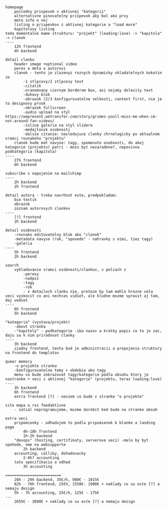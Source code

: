 	homepage 
		posledny prispevok v aktivnej "kategorii" 
		alternativne pinovatelny prispevok aby bol ako prvy
		meta info o nej
		listing n prispevkov z aktivnej kategorie a "load more" 
		kapitolovy listing
	teda momentalne mame strukturu: "projekt" (loading:love) -> "kapitola" -> clanok
	----
		12h frontend
		4h backend 
	
	detail clanku
		header image +optional video
		perex a meta o autorovi
		clanok - tento je zlozenyz roznych dynamicky vkladatelnych kokotin ze
			-1 stlpcovy/2 stlpcovy text
			-citatik
			-oranomvany ciernym borderom box, asi nejaky dolezity text
			-duhovy blok
			-obrazok (2/3 konfigurovatelne velkosti, content first, nie je to designovy prvok
			-obrazok fullscreen
			-audio upload na styl https://wepresent.wetransfer.com/story/grimes-youll-miss-me-when-im-not-around-fan-videos/
			-inline galeria na styl slidera
			-medajlonik osobnosti
			-dalsie citanie: nasledujuce clanky chrnologicky po aktualnom vramci rovnakeho "projektu"
		clanok bude mat navyse: tagy, spomenute osobnosti, do akej kategorie (projektu) patri - mozu byt nezaradene?, nepovinna podkategoria (kapitola)
	----
		27h frontend
		6h backend
		
	subscribe s napojenim na mailchimp
	----
		2h backend
		2h frontend

	detail autora - treba navrhnut este, predpokladam:
		bio textik 
		obrazok
		zoznam autorovych clankov
	----
		[?] frontend
		2h backend 
	
	detail osobnosti
		-rovnako editovatelny blok ako "clanok"
		-metadata navyse (rok, "spovede" - nahravky s nimi, tiez tagy)
		-galeria
	----
		5h frontend
		2h backend 
	
	search
		vyhladavanie vramci osobnosti/clankov, v poliach z
			-perexy
			-nadpis
			-tagy
			-rok
			- v detailoch clanku nie, pretoze by tam mohlo hrozne vela veci vyskocit co ani nechces vidiet, ale kludne mozme spravit aj tam, daj vediet
	----
		6h frontend
		5h backend
	  
	"kategoria" (vystava/projekt)
		-about stranka
		-"kapitoly" - podkategorie -iba nazov a kratky popis co to je zac, daju sa k nim priradovat clanky
	----
		3h backend
		ziadny frontend, tento bod je administracii a prepojenia struktury na frontend do templatov 

	queer memory
		-o projekte stranka
		-konfigurovatelne temy + obdobia ako tagy
		menu co bude zobrazovat tagy/kategorie podla obsahu ktory je nastranke + veci z aktivnej "kategorie" (projektu, teraz loading:love)
	----
		1h backend 
		6h frontend
		extra frontend [?] - neviem co bude v stranke "o projekte"

	site mapa a rss feedaktivne 
		- zatial neprogramujeme, mozme dorobit ked bude na stranke obsah
		
	extra veci
		pripomienky - odhadujem to podla pripomienok k blanke a landing page  
			4h-18h frontend
			1h-2h backend 
		"devops" (hosting, certifikaty, serverove veci) -malo by byt vpohode, sme na websupporte
			2h backend
		accounting, calliky, dohadovacky
			2-4h? accounting 
		tato specifikacia a odhad
			3h accounting
		
	========================= 
		28h - 29h backend, 35€/h, 980€ - 1015€
		62h - 76h frontend, 25€h, 1550€- 1900€ + naklady co su este [?] a nemaju design  
		5h - 7h accounting, 25€/h, 125€ - 175€
	---
		2655€ - 3090€ + naklady co su este [?] a nemaju design
